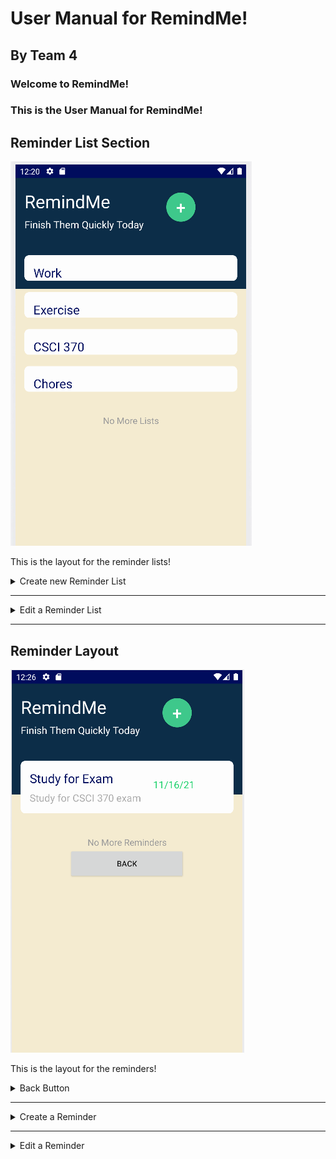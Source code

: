 # User Manual for RemindMe!

## By Team 4

### Welcome to RemindMe!

### This is the User Manual for RemindMe!

<h2>Reminder List Section</h2>
<img title ="Reminder List Layout" alt = "Reminder List Layout" src="Images/List.png">
<p> This is the layout for the reminder lists!</p>

<details>
    <summary>Create new Reminder List</summary>
    <img title ="Create new Reminder List Layout" alt = "Create new Reminder List Layout" src="Images/AddList.png">
    <p> This is where you are able to add your reminder list.</p>
    <details>
    <summary>Add Title</summary>
    <img title ="Add Title" alt = "Add Title" src ="Images/AddListTitle.png">
    <p>Add the title of your reminder list to specify what you would like to reminded of.</p>
    </details>
    <details>
    <summary>Create Button</summary>
    <img title ="Create Button" alt = "Create Button" src ="Images/AddListCreate.png">
    <p>This button creates the lists.</p>
    </details>
    <details>
    <summary>Cancel Button</summary>
    <img title ="Cancel Title" alt = "Cancel Title" src ="Images/AddListCancel.png">
    <p>This button cancels any changes to the current list creation</p>
    </details>
</details>

---

<details>
    <summary>Edit a Reminder List</summary>
    <img title ="Edit Reminder List Layout" alt = "Edit Reminder List Layout" src="Images/EditList.png">
    <h3>To edit the reminder list, you <strong>hold down the specific list.</strong></h3>
    <p>This is where you are able to edit your reminder to your liking!</p>
    <details>
    <summary>Edit Title</summary>
    <img title ="Edit Title" alt = "Edit Title" src ="Images/EditListTitle.png">
    <p>Edit the title of your reminder list to specify what you would like to reminded of.</p>
    </details>
    <details>
    <summary>Save Updates Button</summary>
    <img title ="Save Updates" alt = "Save Updates" src ="Images/EditListSave.png">
    <p>This button saves the changes made to the list.</p>
    </details>
    <details>
    <summary>Delete Button</summary>
    <img title ="Delete Button" alt = "Delete Button" src ="Images/EditListDelete.png">
    <p>This button deletes the list.</p>
    </details>
</details>

---

<h2>Reminder Layout</h2>
<img title ="Reminder Layout" alt = "Reminder Layout" src="Images/Reminder.png">
<p> This is the layout for the reminders!</p>
<details>
    <summary>Back Button </summary>
    <img title ="Back Button" alt = "Back Button" src="Images/ReminderBackButton.png">
    <p> This takes you back to the list section</p>
</details>

---

<details>
    <summary>Create a Reminder</summary>
    <img title ="Create Reminder Layout" alt = "Create Reminder Layout" src="Images/AddReminder.png">
    <p>This is where you add your reminder to the list after pressing the green plus button.</p>
    <details>
    <summary>Add Title</summary>
    <img title ="Add Title" alt = "Add title" src="Images/AddTitle.png">
    <p>This area is the title of your reminder to specify what you would like to reminded of.</p>
    </details>
    <details>
    <summary>Add Date</summary>
    <img title ="Add Date" alt = "Add Date" src="Images/AddDate.png">
    <p>This area is to create the date of your reminder to specify when the reminder is due.</p>
    </details>
    <details>
    <summary>Add Description</summary>
    <img title ="Add Description" alt = "Add Description" src="Images/AddDescription.png">
    <p>This creates the description of the reminder to give a detailed message to the reminder.</p>
    </details>
    <details>
    <summary>Create button</summary>
    <img title ="Create Reminder button" alt = "Create Reminder button" src="Images/AddReminderButton.png">
    <p>Press the green button to save any changes.</p>
    </details>
    <details>
    <summary>Cancel button</summary>
    <img title ="Cancel Reminder Button" alt = "Cancel Reminder Button" src="Images/CancelReminderButton.png">
    <p>Press the cancel button to discard any changes.</p>
    </details>
</details>

---

<details>
    <summary>Edit a Reminder </summary>
    <img title ="Edit Reminder Layout" alt = "Edit Reminder Layout" src="Images/EditReminder.png">
    <p> This is where you are able to edit your reminder to your liking! </p>
    <details>
    <summary>Update Title</summary>
    <img title ="Update Title" alt = "Update Title" src="Images/EditTitle.png">
    <p>Edits the title of your reminder to specify what you would like to reminded of.</p>
    </details>
    <details>
    <summary>Update Date</summary>
    <img title ="Update Date" alt = "Update Date" src="Images/EditDate.png">
    <p>Edits the date of your reminder to specify when the reminder is due.</p>
    </details>
    <details>
    <summary>Update Description</summary>
    <img title ="Update Description" alt = "Update Description" src="Images/EditDescription.png">
    <p>Adds the description of the reminder to give a detailed message to the reminder.</p>
    </details>
    <details>
    <summary>Save Updates Button</summary>
    <img title ="Save Update Button" alt = "Save Update Button" src="Images/EditSaveButton.png">
    <p>Press the update button to save any changes you have made to the reminder.</p>
    </details>
    <details>
    <summary>Delete Button</summary>
    <img title ="Edit Delete Button" alt = "Edit Delete Button" src="Images/EditDeleteButton.png">
    <p>Press the delete button to delete the current reminder</p>
    </details>
</details>
